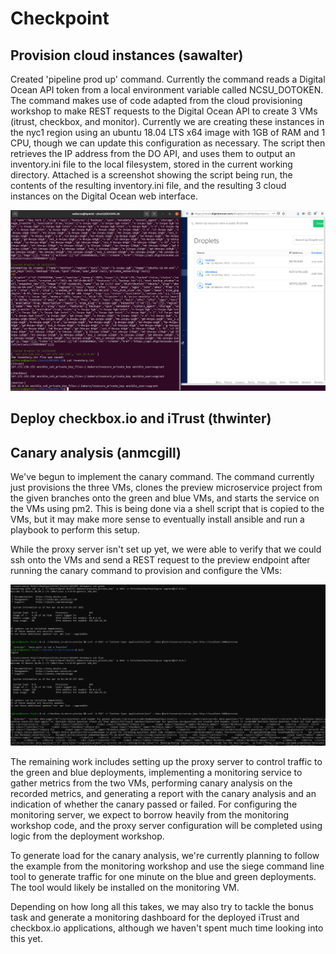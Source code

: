 # Checkpoint

## Provision cloud instances (sawalter)

Created 'pipeline prod up' command.  Currently the command reads a Digital Ocean API token from a local environment variable called NCSU_DOTOKEN. The command makes use of code adapted from the cloud provisioning workshop to make REST requests to the Digital Ocean API to create 3 VMs (itrust, checkbox, and monitor).  Currently we are creating these instances in the nyc1 region using an ubuntu 18.04 LTS x64 image with 1GB of RAM and 1 CPU, though we can update this configuration as necessary.  The script then retrieves the IP address from the DO API, and uses them to output an inventory.ini file to the local filesystem, stored in the current working directory.  Attached is a screenshot showing the script being run, the contents of the resulting inventory.ini file, and the resulting 3 cloud instances on the Digital Ocean web interface.

![DO Instances Provisioned](screenshots/produp.png)

## Deploy checkbox.io and iTrust (thwinter)

## Canary analysis (anmcgill)

We've begun to implement the canary command. The command currently just provisions the three VMs, clones the preview microservice project from the given branches onto the green and blue VMs, and starts the service on the VMs using pm2. This is being done via a shell script that is copied to the VMs, but it may make more sense to eventually install ansible and run a playbook to perform this setup.

While the proxy server isn't set up yet, we were able to verify that we could ssh onto the VMs and send a REST request to the preview endpoint after running the canary command to provision and configure the VMs:

![Configured VMs](screenshots/configuredPreviewServiceVMs.PNG)

The remaining work includes setting up the proxy server to control traffic to the green and blue deployments, implementing a monitoring service to gather metrics from the two VMs, performing canary analysis on the recorded metrics, and generating a report with the canary analysis and an indication of whether the canary passed or failed. For configuring the monitoring server, we expect to borrow heavily from the monitoring workshop code, and the proxy server configuration will be completed using logic from the deployment workshop.

To generate load for the canary analysis, we're currently planning to follow the example from the monitoring workshop and use the siege command line tool to generate traffic for one minute on the blue and green deployments. The tool would likely be installed on the monitoring VM.

Depending on how long all this takes, we may also try to tackle the bonus task and generate a monitoring dashboard for the deployed iTrust and checkbox.io applications, although we haven't spent much time looking into this yet.
